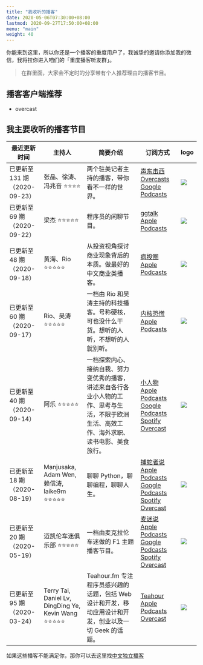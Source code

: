 ```yaml
---
title: "我收听的播客"
date: 2020-05-06T07:30:00+08:00
lastmod: 2020-09-27T17:50:00+08:00
menu: "main"
weight: 40
---
```


你能来到这里，所以你还是一个播客的重度用户了，我诚挚的邀请你添加我的微信，我将拉你进入咱们的「重度播客听友群」。
>在群里面，大家会不定时的分享带有个人推荐理由的播客节目。

## 播客客户端推荐

+ overcast

## 我主要收听的播客节目

| 最近更新时间 | 主持人 | 简要介绍 | 订阅方式 | logo |
| ---- | ---- | ---- | ---- | ---- |
| 已更新至 131 期（2020-09-23）| 张晶、徐涛、冯兆音 ⭐⭐⭐⭐ | 两个驻美记者主持的播客，带你看不一样的世界。| [声东击西](http://www.etw.fm/rss) [Overcasts](https://overcast.fm/itunes1183662640) [Google Podcasts](https://playmusic.app.goo.gl/?ibi=com.google.PlayMusic&amp;isi=691797987&amp;ius=googleplaymusic&amp;apn=com.google.android.music&amp;link=https://play.google.com/music/m/Iwcjdodn4rhxotwfgn7xbihww2e?t%3D%25E5%25A3%25B0%25E4%25B8%259C%25E5%2587%25BB%25E8%25A5%25BF%26pcampaignid%3DMKT-na-all-co-pr-mu-pod-16) | [![](https://assets.fireside.fm/file/fireside-images/podcasts/images/8/8dd8a56f-9636-415a-8c00-f9ca6778e511/cover_small.jpg)](https://www.etw.fm/) |
| 已更新至 69 期（2020-09-22） | 梁杰 ⭐⭐⭐⭐⭐ | 程序员的闲聊节目。| [ggtalk](https://talkcdn.swift.gg/static/rss.xml) [Apple Podcasts](https://podcasts.apple.com/cn/podcast/ggtalk/id1440443653) |[![](https://talk.swift.gg/static/logo.jpg)](https://talk.swift.gg/) |
| 已更新至 48 期（2020-09-18） | 黄海、Rio ⭐⭐⭐⭐⭐ | 从投资视角探讨商业现象背后的本质。做最好的中文商业类播客。| [疯投圈](https://crazy.capital/feed) [Apple Podcasts](https://podcasts.apple.com/podcast/id1088178402) | [![](https://crazy.capital/assets/banner-cn-dark.svg)](https://crazy.capital/) |
| 已更新至 60 期（2020-09-17） | Rio、吴涛 ⭐⭐⭐⭐⭐ | 一档由 Rio 和吴涛主持的科技播客。号称硬核，可也没什么干货。想听的人听，不想听的人就别听。| [内核恐慌](https://pan.icu/feed) [Apple Podcasts](https://itunes.apple.com/cn/podcast/id928916244)     | [![](https://pan.icu/assets/banner.panicu.svg)](https://pan.icu/) |
| 已更新至 40 期（2020-09-14） | 阿乐 ⭐⭐⭐⭐⭐ | 一档探索内心、接纳自我、努力变优秀的播客，讲述来自各行各业小人物的工作、思考与生活，不限于欧洲生活、高效工作、海外求职、读书电影、美食旅行。| [小人物](https://anobody.im/podcast/rss.xml) [Apple Podcasts](https://podcasts.apple.com/cn/podcast/小人物/id1479851581?l=en) [Google Podcasts](https://podcasts.google.com/?feed=aHR0cHM6Ly9hbm9ib2R5LmltL3BvZGNhc3QvcnNzLnhtbA) [Spotify](https://open.spotify.com/show/1qizpC4DJSx5OtZwsDCaNu) [Overcast](https://overcast.fm/itunes1479851581)              | [![](https://static.anobody.im/images/banner.png)](https://anobody.im/about/) |
| 已更新至 18 期（2020-08-19） | Manjusaka, Adam Wen, 赖信涛, laike9m ⭐⭐⭐⭐⭐ | 聊聊 Python，聊聊编程，聊聊人生。| [捕蛇者说](https://pythonhunter.org/episodes/feed.xml) [Apple Podcasts](https://podcasts.apple.com/podcast/id1460475182) [Google Podcasts](https://podcasts.google.com/?feed=aHR0cHM6Ly9weXRob25odW50ZXIub3JnL2VwaXNvZGVzL2ZlZWQueG1s) [Spotify](https://open.spotify.com/show/4qXfktuWS6Lin2AtMa62fc) [Overcast](https://overcast.fm/itunes1460475182)         | [![](https://i.typcdn.com/pythonhunter/8444690454_041962.png)](https://pythonhunter.org/) |
| 已更新至 20 期（2020-05-19） | 迈凯伦车迷俱乐部 ⭐⭐⭐⭐⭐ | 一档由麦克拉伦车迷做的 F1 主题播客节目。| [麦迷说](https://undercut.xyz/episodes/feed.xml) [Apple Podcasts](https://podcasts.apple.com/podcast/id1456247699) [Google Podcasts](https://play.google.com/music/listen?u=0#/ps/Iuqa6mneujxkzq7vm63gr5exupu) [Spotify](https://open.spotify.com/show/3sfkJKsjeADZkZCnq55U1c?si=tqEPk5xSSUGSGmOprMKj0w) [Overcast](https://overcast.fm/p1210658-oDqDto)        |[![](https://i.typcdn.com/undercut/8444310948_981473.jpg)](https://mclarenfan.club/) |
| 已更新至 95 期（2020-03-24） | Terry Tai, Daniel Lv, DingDing Ye, Kevin Wang ⭐⭐⭐⭐⭐ | Teahour.fm 专注程序员感兴趣的话题，包括 Web 设计和开发，移动应用设计和开发，创业以及一切 Geek 的话题。 | [Teahour](https://teahour.fm/rss) [Apple Podcasts](https://podcasts.apple.com/cn/podcast/teahour/id1486623337) [Overcast](https://overcast.fm/itunes1486623337/teahour) | [![](https://assets.fireside.fm/file/fireside-images/podcasts/images/6/635ad9f1-6ce0-4f31-84cf-030e0c949169/cover_small.jpg)](https://teahour.fm/) |

如果这些播客不能满足你，那你可以去这里找[中文独立播客](https://typlog.com/podlist/)
